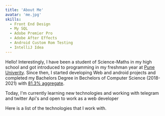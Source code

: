 ```yaml
---
title: 'About Me'
avatar: 'me.jpg'
skills:
  - Front End Design
  - My SQL
  - Adobe Premier Pro
  - Adobe After Effects
  - Android Custom Rom Testing
  - IntelliJ Idea
---
```


Hello! Interestingly, I have been a student of Science-Maths in my high school and got introduced to programming in my freshman year at [Pune Univerity](). Since then, I started developing Web and android projects and completed my Bachelors Degree in Bechelors of Computer Science (2018-2021) with [81.3% aggregate]().

Today, I'm currently learning new technologies and working with telegram and twitter Api's and open to work as a web developer

Here is a list of the technologies that I work with.
